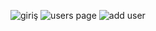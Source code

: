 
![giriş](https://github.com/EcodationAkademiFrontEnd/-Irem-Nur-Soyluoglu-Homework3/assets/127950576/54e641c6-08e6-4958-8368-47f2c22940e1)
![users page](https://github.com/EcodationAkademiFrontEnd/-Irem-Nur-Soyluoglu-Homework3/assets/127950576/24e6e655-c61d-48a0-8e96-e81c762df85a)
![add user](https://github.com/EcodationAkademiFrontEnd/-Irem-Nur-Soyluoglu-Homework3/assets/127950576/d381b7af-2dd4-43f0-9544-d012aaa44249)
